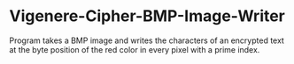 # Vigenere-Cipher-BMP-Image-Writer
Program takes a BMP image and writes the characters of an encrypted text at the byte position of the red color in every pixel with a prime index.
